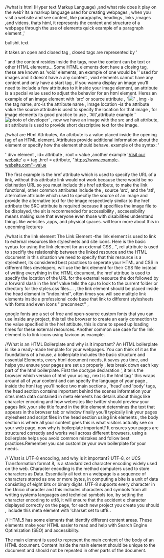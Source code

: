 <!-- @format -->
<!--great resource https://www.cdnplanet.com/blog/faster-google-webfonts-preconnect/-->
<!--Guide to any who use this repo, refer to index.html for practical code examples used via best practices-->

//what is html (Hyper text Markup Language) ,and what role does it play on the web?
Its a markup language used for creating webpages , when you visit a website and see content, like paragraphs, headings ,links ,images ,and videos, thats html, it represents the content and structure of a webpage through the use of elements quick example of a paragraph element ,' <p> bullshit text </p> it takes an open and closed tag , closed tags are represented by '</p>' and the content resides inside the tags, now the content can be text or other HTML elements...
Some HTML elements dont have a closing tag, these are known as 'void' elements, an example of one would be '<img>' used for images and it doesnt have a any content , void elements cannot have any content and only have a start tag , if you wanna display an image you'll need to include a few attributes to it inside your image element, an attribute is a special value used to adjust the behavior for an html element. Heres an example of an image element with 'src' or source attribute , "<img src= 'image location'/>" , img -is the tag name, src-is the attribute name , image location -is the attribute value
the source attribute is used to specify the location for that image , for image elements its good practice to use , 'Alt',attribute example '<img src= 'picture' alt ='photo of developer'>' , now we have an image with the src and alt attribute, alt attribute is used to provide short descriptive text for the image.

//what are Html Attributes, An attribute is a value placed inside the opening tag of an HTML element. Attributes provide additional information about the element or specify how the element should behave. example of the syntax: '<div id = "root" ></div>' div= element , id= attribute , root = value
,another example '<a href = "https://www.example-website.com">Visit our website</a>' a = tag ,href = attribute, "https://www.example-website.com"=value

The first example is the href attribute which is used to specify the URL of a link, without this attribute link would not work because there would be no distination URL so you must include this href attribute, to make the link functional, other common attributes include the , source 'src', and the 'atl', alternative attribute which used to specifiy the source of an image and provide the alternative text for the image respectively similar to the href attribute the SRC attribute is required because it specifiies the image file to be displayed, the alt is recommended for accessibility , accsessibility means making sure that everyone even those with disabilities understand things like websites ,apps, and physical spaces. will learn more about this in upcoming lectures

//what is the link element
The Link Element -the link element is used to link to external resources like stylesheets and site icons. Here is the basic syntax for using the link element for an external CSS , '<link rel="stylesheet" href = "./styles.css"/>', rel attribute is used to specifiy the relationship between the linked resource and the HTML document in this situation we need to specify that this resource is a stylesheet, its considered best practices to seperate your HTML and CSS in different files developers, will use the link element for their CSS file instead of writing everything in the HTML document, the href attribue is used to specify the location of the URL for the external resource the dot followed by a forward slash in the href value tells the cpu to look to the current folder or directory for the styles.css files.... , the link element should be placed inside the head element in "index.html", often times you will see mulitple link elements inside a professional code base that link to different stylesheets with fonts and even icons ''preconnect'' ,

google fonts are a set of free and open-source custom fonts that you can use inside any project, this tell the browser to create an early connection to the value specified in the href attibute, this is done to speed up loading times for these external resources. Another common use case for the link element is to link icons using favicon as example.

//What is an HTML Boilerplate and why is it important?
An HTML boilerplate is like a ready-made template for your webpages. You can think of it as the foundations of a house, a bolierplate includes the basic structure and essential Elements, every html document needs, it saves you time, and helps you ensure your pages are set up properly , lets break down each key part of the html boilerplate. First the doctype declaration '<!DOCTYPE html>, it tells the browser which version of html your using , next is the html tag '<html lang='en'> this wraps around all of your content and can specify the language of your page , inside the html tag you'll notice two main sections , 'head' and 'body' tags, the head section contains important behind the scenes information your sites meta data contained in meta elements has details about things like character encoding and how webesites like twitter should preview your pages link ,your site title found in the title element determines the text that appears in the browser tab or window finally you'll typically link your pages stylesheet and script files in the head section using link elements , the body section  is where all your content goes this is what visitors actually see on your web page, now why is boilerplate important? It ensures your pages are structured correctly and works well across different browsers, using a boilerplate helps you avoid common mistakes and follow best practices.Remember you can customize your own boilerplate for your needs.

// What is UTF-8 encoding, and why is it important?
UTF-8, or UCS Transformation format 8, is a standardized character encoding widely used on the web. Character encoding is the method computers used to store characters as Data. Essentially all text on a webpage is a sequence of characters stored as one or more bytes, in computing a bite is a unit of data consisting of eight bits or binary digits. UTF-8 supports every character in the Unico character and this includes characters and symbols from all writing systems languages and technical symbols too, by setting the character encoding to utf8, it will ensure that the accident e character displayed correctly on the page, for each new project you create you should , include this meta element with 'charset set to utf8.. 


//
HTML5 has some elements that identify different content areas. These elements make your HTML easier to read and help with Search Engine Optimization (SEO) and accessibility.

The main element is used to represent the main content of the body of an HTML document. Content inside the main element should be unique to the document and should not be repeated in other parts of the document.




